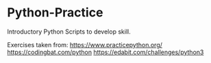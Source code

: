# Python-Practice
Introductory Python Scripts to develop skill.

Exercises taken from:
https://www.practicepython.org/
https://codingbat.com/python
https://edabit.com/challenges/python3

